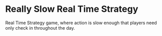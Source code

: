 # Really Slow Real Time Strategy

Real Time Strategy game, where action is slow enough that players need only check in throughout the day.